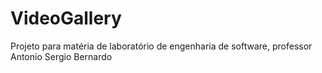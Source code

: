 # VideoGallery
Projeto para matéria de laboratório de engenharia de software, professor Antonio Sergio Bernardo
